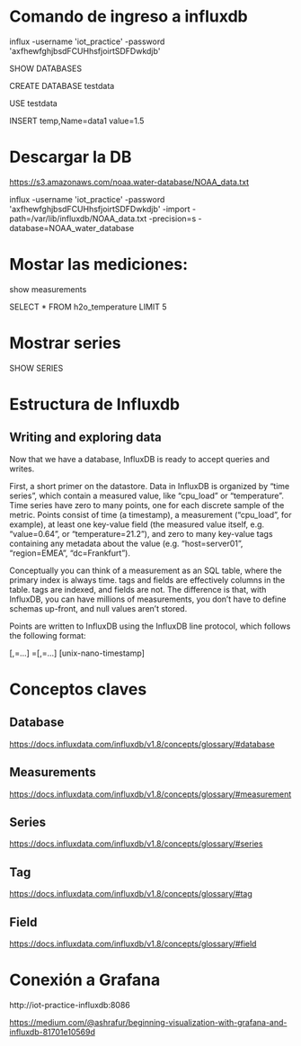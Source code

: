 # Comando de ingreso a influxdb
influx -username 'iot_practice' -password 'axfhewfghjbsdFCUHhsfjoirtSDFDwkdjb'

SHOW DATABASES

CREATE DATABASE testdata

USE testdata

INSERT temp,Name=data1 value=1.5

# Descargar la DB
https://s3.amazonaws.com/noaa.water-database/NOAA_data.txt

influx -username 'iot_practice' -password 'axfhewfghjbsdFCUHhsfjoirtSDFDwkdjb' -import -path=/var/lib/influxdb/NOAA_data.txt -precision=s -database=NOAA_water_database

# Mostar las mediciones:
show measurements

SELECT * FROM h2o_temperature LIMIT 5

# Mostrar series
SHOW SERIES

# Estructura de Influxdb
## Writing and exploring data
Now that we have a database, InfluxDB is ready to accept queries and writes.

First, a short primer on the datastore. Data in InfluxDB is organized by “time series”, which contain a measured value, like “cpu_load” or “temperature”. Time series have zero to many points, one for each discrete sample of the metric. Points consist of time (a timestamp), a measurement (“cpu_load”, for example), at least one key-value field (the measured value itself, e.g. “value=0.64”, or “temperature=21.2”), and zero to many key-value tags containing any metadata about the value (e.g. “host=server01”, “region=EMEA”, “dc=Frankfurt”).

Conceptually you can think of a measurement as an SQL table, where the primary index is always time. tags and fields are effectively columns in the table. tags are indexed, and fields are not. The difference is that, with InfluxDB, you can have millions of measurements, you don’t have to define schemas up-front, and null values aren’t stored.

Points are written to InfluxDB using the InfluxDB line protocol, which follows the following format:

<measurement>[,<tag-key>=<tag-value>...] <field-key>=<field-value>[,<field2-key>=<field2-value>...] [unix-nano-timestamp]


# Conceptos claves
## Database
https://docs.influxdata.com/influxdb/v1.8/concepts/glossary/#database

## Measurements
https://docs.influxdata.com/influxdb/v1.8/concepts/glossary/#measurement

## Series
https://docs.influxdata.com/influxdb/v1.8/concepts/glossary/#series

## Tag
https://docs.influxdata.com/influxdb/v1.8/concepts/glossary/#tag

## Field
https://docs.influxdata.com/influxdb/v1.8/concepts/glossary/#field

# Conexión a Grafana
http://iot-practice-influxdb:8086

https://medium.com/@ashrafur/beginning-visualization-with-grafana-and-influxdb-81701e10569d